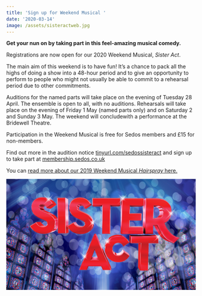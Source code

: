 ```yaml
---
title: 'Sign up for Weekend Musical '
date: '2020-03-14'
image: /assets/sisteractweb.jpg
---
```

**Get your nun on by taking part in this feel-amazing musical comedy.**

Registrations are now open for our 2020 Weekend Musical, *Sister Act*.

The main aim of this weekend is to have fun! It’s a chance to pack all the highs of doing a show into a 48-hour period and to give an opportunity to perform to people who might not usually be able to commit to a rehearsal period due to other commitments.

Auditions for the named parts will take place on the evening of Tuesday 28 April. The ensemble is open to all, with no auditions. Rehearsals will take place on the evening of Friday 1 May (named parts only) and on Saturday 2 and Sunday 3 May. The weekend will concludewith a performance at the Bridewell Theatre.

Participation in the Weekend Musical is free for Sedos members and £15 for non-members.

Find out more in the audition notice [tinyurl.com/sedossisteract](https://tinyurl.com/sedossisteract) and sign up to take part at [membership.sedos.co.uk](https://membership.sedos.co.uk)

You can [read more about our 2019 Weekend Musical *Hairspray* here. ](https://sedos.l3v5y.co.uk/news/2020-03-04-congratulations-to-hairspray-weekend-workshop-cast)

![](/assets/sisteractweb.jpg)